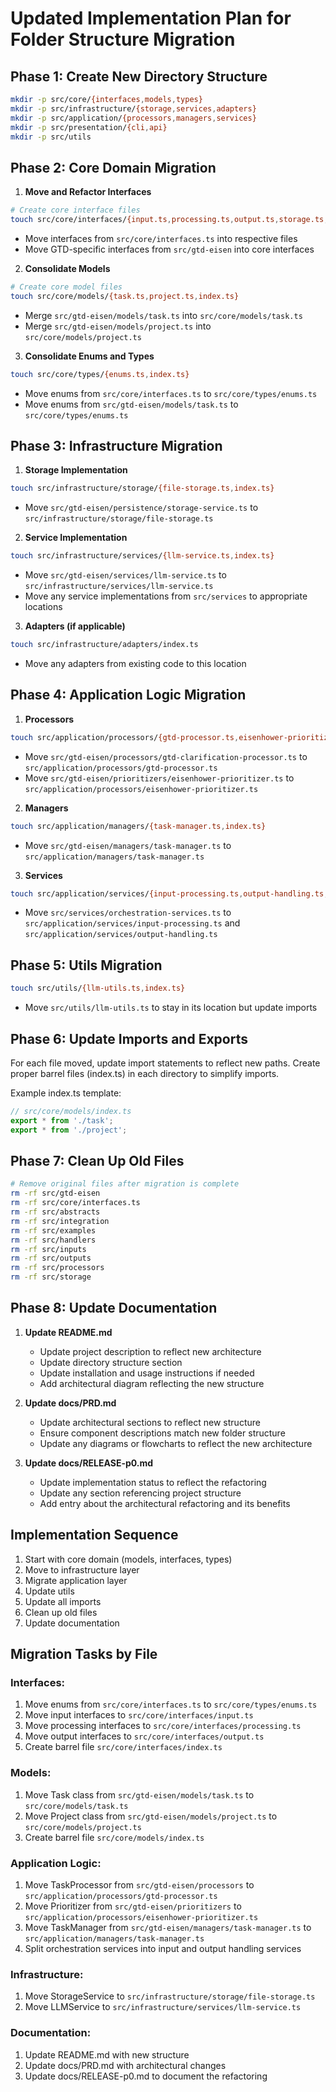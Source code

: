 
# Updated Implementation Plan for Folder Structure Migration

## Phase 1: Create New Directory Structure

```bash
mkdir -p src/core/{interfaces,models,types}
mkdir -p src/infrastructure/{storage,services,adapters}
mkdir -p src/application/{processors,managers,services}
mkdir -p src/presentation/{cli,api}
mkdir -p src/utils
```

## Phase 2: Core Domain Migration

1. **Move and Refactor Interfaces**

```bash
# Create core interface files
touch src/core/interfaces/{input.ts,processing.ts,output.ts,storage.ts,index.ts}
```

- Move interfaces from `src/core/interfaces.ts` into respective files
- Move GTD-specific interfaces from `src/gtd-eisen` into core interfaces

2. **Consolidate Models**

```bash
# Create core model files
touch src/core/models/{task.ts,project.ts,index.ts}
```

- Merge `src/gtd-eisen/models/task.ts` into `src/core/models/task.ts`
- Merge `src/gtd-eisen/models/project.ts` into `src/core/models/project.ts`

3. **Consolidate Enums and Types**

```bash
touch src/core/types/{enums.ts,index.ts}
```

- Move enums from `src/core/interfaces.ts` to `src/core/types/enums.ts`
- Move enums from `src/gtd-eisen/models/task.ts` to `src/core/types/enums.ts`

## Phase 3: Infrastructure Migration

1. **Storage Implementation**

```bash
touch src/infrastructure/storage/{file-storage.ts,index.ts}
```

- Move `src/gtd-eisen/persistence/storage-service.ts` to `src/infrastructure/storage/file-storage.ts`

2. **Service Implementation**

```bash
touch src/infrastructure/services/{llm-service.ts,index.ts}
```

- Move `src/gtd-eisen/services/llm-service.ts` to `src/infrastructure/services/llm-service.ts`
- Move any service implementations from `src/services` to appropriate locations

3. **Adapters (if applicable)**

```bash
touch src/infrastructure/adapters/index.ts
```

- Move any adapters from existing code to this location

## Phase 4: Application Logic Migration

1. **Processors**

```bash
touch src/application/processors/{gtd-processor.ts,eisenhower-prioritizer.ts,index.ts}
```

- Move `src/gtd-eisen/processors/gtd-clarification-processor.ts` to `src/application/processors/gtd-processor.ts`
- Move `src/gtd-eisen/prioritizers/eisenhower-prioritizer.ts` to `src/application/processors/eisenhower-prioritizer.ts`

2. **Managers**

```bash
touch src/application/managers/{task-manager.ts,index.ts}
```

- Move `src/gtd-eisen/managers/task-manager.ts` to `src/application/managers/task-manager.ts`

3. **Services**

```bash
touch src/application/services/{input-processing.ts,output-handling.ts,index.ts}
```

- Move `src/services/orchestration-services.ts` to `src/application/services/input-processing.ts` and `src/application/services/output-handling.ts`

## Phase 5: Utils Migration

```bash
touch src/utils/{llm-utils.ts,index.ts}
```

- Move `src/utils/llm-utils.ts` to stay in its location but update imports

## Phase 6: Update Imports and Exports

For each file moved, update import statements to reflect new paths. Create proper barrel files (index.ts) in each directory to simplify imports.

Example index.ts template:

```typescript
// src/core/models/index.ts
export * from './task';
export * from './project';
```

## Phase 7: Clean Up Old Files

```bash
# Remove original files after migration is complete
rm -rf src/gtd-eisen
rm -rf src/core/interfaces.ts
rm -rf src/abstracts
rm -rf src/integration
rm -rf src/examples
rm -rf src/handlers
rm -rf src/inputs
rm -rf src/outputs
rm -rf src/processors
rm -rf src/storage
```

## Phase 8: Update Documentation

1. **Update README.md**
   - Update project description to reflect new architecture
   - Update directory structure section
   - Update installation and usage instructions if needed
   - Add architectural diagram reflecting the new structure

2. **Update docs/PRD.md**
   - Update architectural sections to reflect new structure
   - Ensure component descriptions match new folder structure
   - Update any diagrams or flowcharts to reflect the new architecture

3. **Update docs/RELEASE-p0.md**
   - Update implementation status to reflect the refactoring
   - Update any section referencing project structure
   - Add entry about the architectural refactoring and its benefits

## Implementation Sequence

1. Start with core domain (models, interfaces, types)
2. Move to infrastructure layer
3. Migrate application layer
4. Update utils
5. Update all imports
6. Clean up old files
7. Update documentation

## Migration Tasks by File

### Interfaces:

1. Move enums from `src/core/interfaces.ts` to `src/core/types/enums.ts`
2. Move input interfaces to `src/core/interfaces/input.ts`
3. Move processing interfaces to `src/core/interfaces/processing.ts`
4. Move output interfaces to `src/core/interfaces/output.ts`
5. Create barrel file `src/core/interfaces/index.ts`

### Models:

1. Move Task class from `src/gtd-eisen/models/task.ts` to `src/core/models/task.ts`
2. Move Project class from `src/gtd-eisen/models/project.ts` to `src/core/models/project.ts`
3. Create barrel file `src/core/models/index.ts`

### Application Logic:

1. Move TaskProcessor from `src/gtd-eisen/processors` to `src/application/processors/gtd-processor.ts`
2. Move Prioritizer from `src/gtd-eisen/prioritizers` to `src/application/processors/eisenhower-prioritizer.ts`
3. Move TaskManager from `src/gtd-eisen/managers/task-manager.ts` to `src/application/managers/task-manager.ts`
4. Split orchestration services into input and output handling services

### Infrastructure:

1. Move StorageService to `src/infrastructure/storage/file-storage.ts`
2. Move LLMService to `src/infrastructure/services/llm-service.ts`

### Documentation:

1. Update README.md with new structure
2. Update docs/PRD.md with architectural changes
3. Update docs/RELEASE-p0.md to document the refactoring
